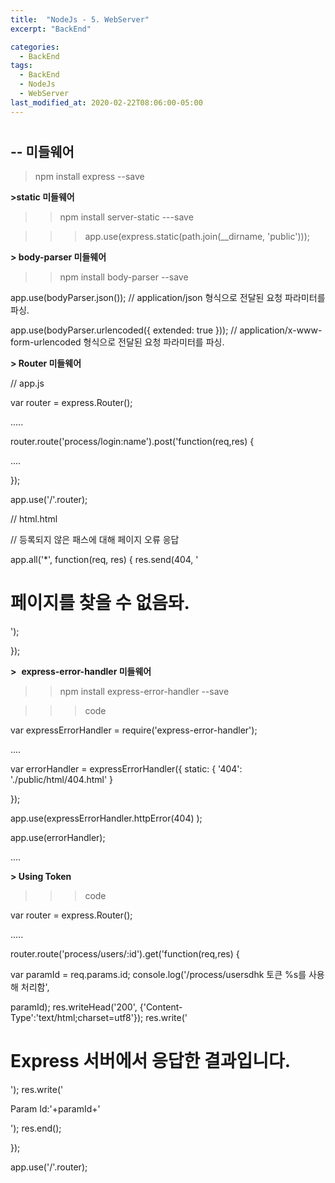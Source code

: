 ```yaml
---
title:  "NodeJs - 5. WebServer"
excerpt: "BackEnd"

categories:
  - BackEnd
tags:
  - BackEnd
  - NodeJs
  - WebServer
last_modified_at: 2020-02-22T08:06:00-05:00
---
```

# 

## -- 미들웨어

> npm install express --save

**>static 미들웨어**

>> npm install server-static ---save

>>>app.use(express.static(path.join(__dirname, 'public')));

**> body-parser 미들웨어**

>> npm install body-parser --save

>>>
app.use(bodyParser.json()); // application/json 형식으로 전달된 요청 파라미터를 파싱.

app.use(bodyParser.urlencoded({ extended: true })); // application/x-www-form-urlencoded 형식으로 전달된 요청 파라미터를 파싱.

**> Router 미들웨어**

// app.js

var router = express.Router();

.....

router.route('process/login:name').post('function(req,res) {

....

});

app.use('/'.router);

// html.html

<form method="post" action="/process/login/boy">

// 등록되지 않은 패스에 대해 페이지 오류 응답

app.all('*', function(req, res) { res.send(404, '<h1> 페이지를 찾을 수 없음돠. </h1>');

});

**>**  **express-error-handler 미들웨어**

>> npm install express-error-handler --save

>>> code

var expressErrorHandler = require('express-error-handler');

....

var errorHandler = expressErrorHandler({ static: { '404': './public/html/404.html' }

});

app.use(expressErrorHandler.httpError(404) );

app.use(errorHandler);

....

**> Using Token**

>>> code

var router = express.Router();

.....

router.route('process/users/:id').get('function(req,res) {

var paramId = req.params.id; console.log('/process/usersdhk 토큰 %s를 사용해 처리함', 

paramId); res.writeHead('200', {'Content-Type':'text/html;charset=utf8'}); res.write('<h1> Express 서버에서 응답한 결과입니다.</h1>'); res.write('<div><p>Param Id:'+paramId+'</p>

</div>'); res.end();

});

app.use('/'.router);
